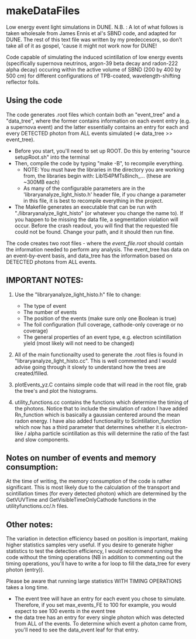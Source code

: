 # makeDataFiles
Low energy event light simulations in DUNE.
N.B. : A lot of what follows is taken wholesale from James Ennis et al's SBND code, and adapted for DUNE. The rest of this text file was written by my predeccesors, so don't take all of it as gospel, 'cause it might not work now for DUNE!

Code capable of simulating the induced scintillation of low energy events (specifically supernova neutrinos, argon-39 beta decay and radon-222 alpha decay) occuring within the active volume of SBND (200 by 400 by 500 cm) for different configurations of TPB-coated, wavelength-shifting reflector foils.

## Using the code
The code generates .root files which contain both an "event_tree" and a "data_tree", where the former contains information on each event entry (e.g. a supernova event) and the latter essentially contains an entry for each and every DETECTED photon from ALL events simulated (=> data_tree >> event_tree).

* Before you start, you'll need to set up ROOT. Do this by entering "source setupRoot.sh" into the terminal
* Then, compile the code by typing "make -B", to recompile everything.
  * NOTE: You must have the libraries in the directory you are working from, the libraries begin with: Lib154PMTs8inch_... (these are ~300MB each)
  * As many of the configurable parameters are in the 'libraryanalyze_light_histo.h' header file, if you change a parameter in this file, it is best to recompile everything in the project.
* The Makefile generates an executable that can be run with "./libraryanalyze_light_histo" (or whatever you change the name to). If you happen to be missing the data file, a segmentation violation will occur. Before the crash readout, you will find that the requested file could not be found. Change your path, and it should then run fine.

The code creates two root files - where the *event_file.root* should contain the information needed to perform any analysis. The event_tree has data on an event-by-event basis, and data_tree has the information based on DETECTED photons from ALL events.

## IMPORTANT NOTES:
1.  Use the "libraryanalyze_light_histo.h" file to change:
	  - The type of event
	  - The number of events
	  - The position of the events (make sure only one Boolean is true)
	  - The foil configuration (full coverage, cathode-only coverage or no coverage)
	  - The general properties of an event type, e.g. electron scintillation yield (most likely will not need to be changed)

2. All of the main functionailty used to generate the .root files is found in "libraryanalyze_light_histo.cc". This is well commented and I would advise going through it slowly to understand how the trees are created/filled.

3. plotEvents_yz.C contains simple code that will read in the root file, grab the tree's and plot the histograms.

4. utility_functions.cc contains the functions which determine the timing of the photons. Notice that to include the simulation of radon I have added Rn_function which is basically a gaussian centered around the mean radon energy. I have also added functionality to Scintillation_function which now has a third parameter that determines whether it is electron-like / alpha particle scintillation as this will determine the ratio of the fast and slow components. 


## Notes on number of events and memory consumption:
At the time of writing, the memory consumption of the code is rather significant. This is most likely due to the calculation of the transport and scintillation times (for every detected photon) which are determined by the GetVUVTime and GetVisibleTimeOnlyCathode functions in the utilityfunctions.cc/.h files. 

## Other notes:
The variation in detection efficiency based on position is important, making higher statistics samples very useful. If you desire to generate higher statistics to test the detection efficiency, I would recommend running the code without the timing operations (NB in addition to commenting out the timing operations, you'll have to write a for loop to fill the data_tree for every photon (entry)).

Please be aware that running large statistics WITH TIMING OPERATIONS takes a long time.
- The event tree will have an entry for each event you chose to simulate. Therefore, if you set max_events_FE to 100 for example, you would expect to see
100 events in the event tree 
- the data tree has an entry for every single photon which was detected from ALL of the events. To determine which event a photon came from, you'll need
to see the data_event leaf for that entry. 
	  
